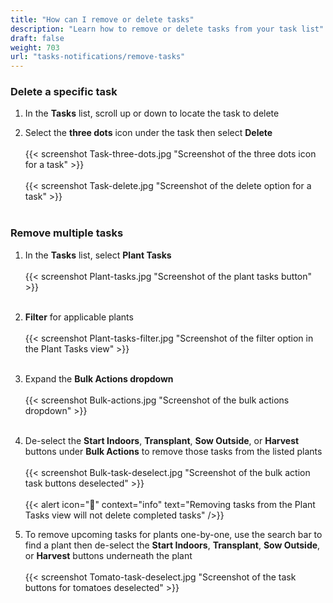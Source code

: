 ```yaml
---
title: "How can I remove or delete tasks"
description: "Learn how to remove or delete tasks from your task list"
draft: false
weight: 703
url: "tasks-notifications/remove-tasks"
---
```


### Delete a specific task
1. In the **Tasks** list, scroll up or down to locate the task to delete

2. Select the **three dots** icon under the task then select **Delete**<br /><br />
{{< screenshot Task-three-dots.jpg "Screenshot of the three dots icon for a task" >}}<br /><br />
{{< screenshot Task-delete.jpg "Screenshot of the delete option for a task" >}}<br /><br />

### Remove multiple tasks
1. In the **Tasks** list, select **Plant Tasks**<br /><br />
{{< screenshot Plant-tasks.jpg "Screenshot of the plant tasks button" >}}<br /><br />

2. **Filter** for applicable plants<br /><br />
{{< screenshot Plant-tasks-filter.jpg "Screenshot of the filter option in the Plant Tasks view" >}}<br /><br />

3. Expand the **Bulk Actions dropdown**<br /><br />
{{< screenshot Bulk-actions.jpg "Screenshot of the bulk actions dropdown" >}}<br /><br />

4. De-select the **Start Indoors**, **Transplant**, **Sow Outside**, or **Harvest** buttons under **Bulk Actions** to remove those tasks from the listed plants<br /><br />
{{< screenshot Bulk-task-deselect.jpg "Screenshot of the bulk action task buttons deselected" >}}<br /><br />
{{< alert icon="🥬" context="info" text="Removing tasks from the Plant Tasks view will not delete completed tasks" />}}

4. To remove upcoming tasks for plants one-by-one, use the search bar to find a plant then de-select the **Start Indoors**, **Transplant**, **Sow Outside**, or **Harvest** buttons underneath the plant<br /><br />
{{< screenshot Tomato-task-deselect.jpg "Screenshot of the task buttons for tomatoes deselected" >}}
